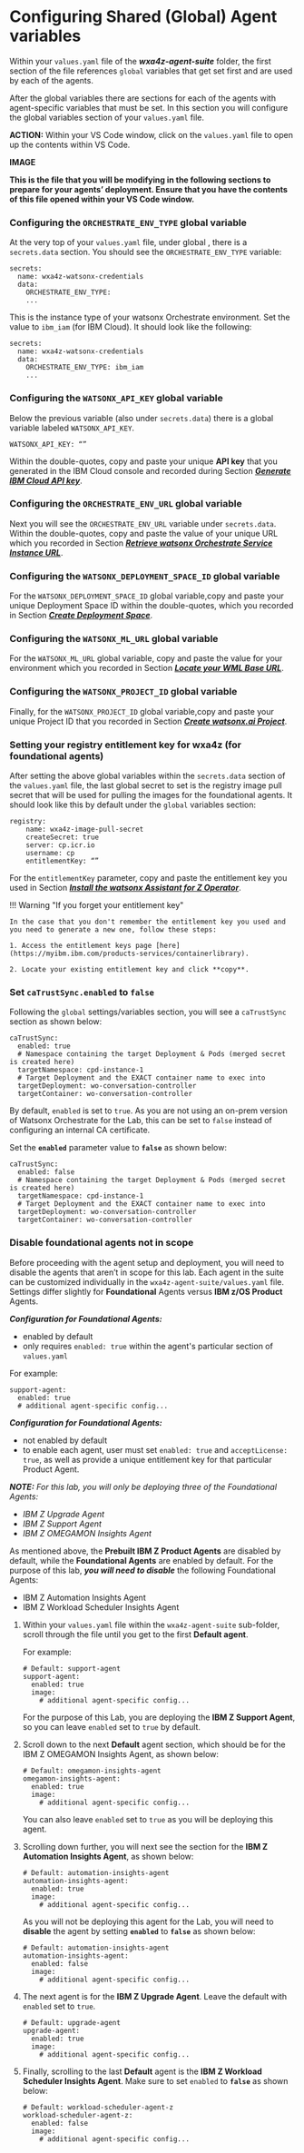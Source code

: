 # Configuring Shared (Global) Agent variables

Within your `values.yaml` file of the ***wxa4z-agent-suite*** folder, the first section of the file references `global` variables that get set first and are used by each of the agents.

After the global variables there are sections for each of the agents with agent-specific variables that must be set. In this section you will configure the global variables section of your `values.yaml` file.

**ACTION:** Within your VS Code window, click on the `values.yaml` file to open up the contents within VS Code.

**IMAGE**

**This is the file that you will be modifying in the following sections to prepare for your agents’ deployment. Ensure that you have the contents of this file opened within your VS Code window.**


### Configuring the `ORCHESTRATE_ENV_TYPE` global variable

At the very top of your `values.yaml` file, under global , there is a `secrets.data` section. You should see the `ORCHESTRATE_ENV_TYPE` variable:

```
secrets:
  name: wxa4z-watsonx-credentials 
  data:
    ORCHESTRATE_ENV_TYPE:
    ...
```

This is the instance type of your watsonx Orchestrate environment. Set the value to `ibm_iam` (for IBM Cloud). It should look like the following:

```
secrets:
  name: wxa4z-watsonx-credentials 
  data:
    ORCHESTRATE_ENV_TYPE: ibm_iam
    ...
```

### Configuring the `WATSONX_API_KEY` global variable

Below the previous variable (also under `secrets.data`) there is a global variable labeled `WATSONX_API_KEY`.

`WATSONX_API_KEY: “”`

Within the double-quotes, copy and paste your unique **API key** that you generated in the IBM Cloud console and recorded during Section ***[Generate IBM Cloud API key](../watsonx-ai/api-key.md)***.

### Configuring the `ORCHESTRATE_ENV_URL` global variable

Next you will see the `ORCHESTRATE_ENV_URL` variable under `secrets.data`. Within the double-quotes, copy and paste the value of your unique URL which you recorded in Section ***[Retrieve watsonx Orchestrate Service Instance URL](../watsonx-ai/service-instance-url.md)***.


### Configuring the `WATSONX_DEPLOYMENT_SPACE_ID` global variable

For the `WATSONX_DEPLOYMENT_SPACE_ID` global variable,copy and paste your unique Deployment Space ID within the double-quotes, which you recorded in Section ***[Create Deployment Space](../watsonx-ai/deployment-space.md)***.

### Configuring the `WATSONX_ML_URL` global variable

For the `WATSONX_ML_URL` global variable, copy and paste the value for your environment which you recorded in Section ***[Locate your WML Base URL](../watsonx-ai/wml-base-url.md)***.

### Configuring the `WATSONX_PROJECT_ID` global variable

Finally, for the `WATSONX_PROJECT_ID` global variable,copy and paste your unique Project ID that you recorded in Section ***[Create watsonx.ai Project](../watsonx-ai/project.md)***.


### Setting your registry entitlement key for wxa4z (for foundational agents)

After setting the above global variables within the `secrets.data` section of the `values.yaml` file, the last global secret to set is the registry image pull secret that will be used for pulling the images for the foundational agents. It should look like this by default under the `global` variables section:

```
registry:
    name: wxa4z-image-pull-secret 
    createSecret: true
    server: cp.icr.io
    username: cp 
    entitlementKey: “”
```

For the `entitlementKey` parameter, copy and paste the entitlement key you used in Section ***[Install the watsonx Assistant for Z Operator](../zAssistantDeploy/install-wxa4z-operator.md)***.

!!! Warning "If you forget your entitlement key"

    In the case that you don't remember the entitlement key you used and you need to generate a new one, follow these steps:

    1. Access the entitlement keys page [here](https://myibm.ibm.com/products-services/containerlibrary).
   
    2. Locate your existing entitlement key and click **copy**.


### Set `caTrustSync.enabled` to `false`

Following the `global` settings/variables section, you will see a `caTrustSync` section as shown below:

```
caTrustSync:
  enabled: true
  # Namespace containing the target Deployment & Pods (merged secret is created here)
  targetNamespace: cpd-instance-1
  # Target Deployment and the EXACT container name to exec into
  targetDeployment: wo-conversation-controller
  targetContainer: wo-conversation-controller
```
By default, `enabled` is set to `true`. As you are not using an on-prem version of Watsonx Orchestrate for the Lab, this can be set to `false` instead of configuring an internal CA certificate.

Set the **`enabled`** parameter value to **`false`** as shown below:

```
caTrustSync:
  enabled: false
  # Namespace containing the target Deployment & Pods (merged secret is created here)
  targetNamespace: cpd-instance-1
  # Target Deployment and the EXACT container name to exec into
  targetDeployment: wo-conversation-controller
  targetContainer: wo-conversation-controller
```


### Disable foundational agents not in scope

Before proceeding with the agent setup and deployment, you will need to disable the agents that aren’t in scope for this lab. Each agent in the suite can be customized individually in the `wxa4z-agent-suite/values.yaml` file. Settings differ slightly for **Foundational** Agents versus **IBM z/OS Product** Agents.

***Configuration for Foundational Agents:***

* enabled by default
* only requires `enabled: true` within the agent's particular section of `values.yaml`
  
For example:

```
support-agent:
  enabled: true
  # additional agent-specific config...
```

***Configuration for Foundational Agents:***

* not enabled by default
* to enable each agent, user must set `enabled: true` and `acceptLicense: true`, as well as provide a unique entitlement key for that particular Product Agent. 

***NOTE:*** *For this lab, you will only be deploying three of the Foundational Agents:*

* *IBM Z Upgrade Agent*
* *IBM Z Support Agent*
* *IBM Z OMEGAMON Insights Agent*


As mentioned above, the **Prebuilt IBM Z Product Agents** are disabled by default, while the **Foundational Agents** are enabled by default. For the purpose of this lab, ***you will need to disable*** the following Foundational Agents:

* IBM Z Automation Insights Agent
* IBM Z Workload Scheduler Insights Agent

1. Within your `values.yaml` file within the `wxa4z-agent-suite` sub-folder, scroll through the file until you get to the first **Default agent**.
   
    For example:

    ```
    # Default: support-agent
    support-agent:
      enabled: true
      image:
        # additional agent-specific config...
    ```

    For the purpose of this Lab, you are deploying the **IBM Z Support Agent**, so you can leave `enabled` set to `true` by default. 

2. Scroll down to the next **Default** agent section, which should be for the IBM Z OMEGAMON Insights Agent, as shown below:

    ```
    # Default: omegamon-insights-agent
    omegamon-insights-agent:
      enabled: true
      image:
        # additional agent-specific config...
    ```

    You can also leave `enabled` set to `true` as you will be deploying this agent.
  
3. Scrolling down further, you will next see the section for the **IBM Z Automation Insights Agent**, as shown below:
   
    ```
    # Default: automation-insights-agent
    automation-insights-agent:
      enabled: true
      image:
        # additional agent-specific config...
    ```

    As you will not be deploying this agent for the Lab, you will need to **disable** the agent by setting **`enabled`** to **`false`** as shown below:

    ```
    # Default: automation-insights-agent
    automation-insights-agent:
      enabled: false
      image:
        # additional agent-specific config...
    ```

4. The next agent is for the **IBM Z Upgrade Agent**. Leave the default with `enabled` set to `true`. 

    ```
    # Default: upgrade-agent
    upgrade-agent:
      enabled: true
      image:
        # additional agent-specific config...
    ```

5. Finally, scrolling to the last **Default** agent is the **IBM Z Workload Scheduler Insights Agent**. Make sure to set `enabled` to **`false`** as shown below:
   
    ```
    # Default: workload-scheduler-agent-z
    workload-scheduler-agent-z:
      enabled: false
      image:
        # additional agent-specific config...
    ```
